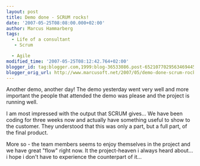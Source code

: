 ```yaml
---
layout: post
title: Demo done - SCRUM rocks!
date: '2007-05-25T08:08:00.000+02:00'
author: Marcus Hammarberg
tags:
  - Life of a consultant
   - Scrum

  - Agile
modified_time: '2007-05-25T08:12:42.764+02:00'
blogger_id: tag:blogger.com,1999:blog-36533086.post-6521077029563469445
blogger_orig_url: http://www.marcusoft.net/2007/05/demo-done-scrum-rocks.html
---
```


Another
demo, another day! The demo yesterday went very well and more important
the people that attended the demo was please and the project is running
well.

I am most impressed with the output that SCRUM gives... We have been
coding for three weeks now and actually have something useful to show to
the customer. They understood that this was only a part, but a full
part, of the final product.

More so - the team members seems to enjoy themselves in the project and
we have great "flow" right now. It the project-heaven i always heard
about... i hope i don't have to experience the counterpart of it...
